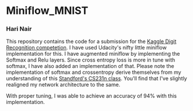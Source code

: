 # Miniflow_MNIST

### Hari Nair


This repository contains the code for a submission for the [Kaggle Digit Recognition competetion](https://www.kaggle.com/c/digit-recognizer).
I have used Udacity's nifty little miniflow implementation for this. I have augmented miniflow by implementing the Softmax and Relu layers. Since cross entropy loss is more in tune with softmax, I have also added an implementation of that. Please note the implementation of softmax and crossentropy derive themselves from my understanding of this [Standford's CS231n class](http://cs231n.github.io/neural-networks-case-study/). You'll find that I've slightly realigned my network architecture to the same. 

With proper tuning, I was able to achieve an accuracy of 94% with this implementation. 




